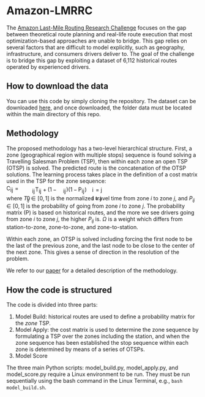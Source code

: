 # Amazon-LMRRC

The [Amazon Last-Mile Routing Research Challenge](https://routingchallenge.mit.edu/) focuses on the gap between theoretical route planning and real-life route execution that most optimization-based approaches are unable to bridge. This gap relies on several factors that are difficult to model explicitly, such as geography, infrastructure, and consumers drivers deliver to. The goal of the challenge is to bridge this gap by exploiting a dataset of 6,112 historical routes operated by experienced drivers.

## How to download the data
You can use this code by simply cloning the repository. The dataset can be downloaded [here](https://dataverse.harvard.edu/dataset.xhtml?persistentId=doi:10.7910/DVN/UFOG2H), and once downloaded, the folder data must be located within the main directory of this repo. 

## Methodology
The proposed methodology has a two-level hierarchical structure. First, a zone (geographical region with multiple stops) sequence is found solving a Travelling Salesman Problem (TSP), then within each zone an open TSP (OTSP) is solved. The predicted route is the concatenation of the OTSP solutions. The learning process takes place in the definition of a cost matrix used in the TSP for the zone sequence:

<SPAN CLASS="typeset"><nobr><span class="scale"><span style="display:inline-block; width:17.774em"><span style="position:relative;"><span style="position:absolute; top:-0.805em; left:0em;"><span class="icmmi10">C</span><span style="position: relative; top:0.277em;"><span class="size2"><span class="icmmi10">i</span></span><span class="size2"><span class="icmmi10">j</span></span><span class="spacer" style="margin-left:0.040em"></span><span class="spacer" style="margin-left:0.05em"></span></span><span style="position: relative; margin-left:0.277em;"><span class="icmr10">=</span></span><span style="position: relative; margin-left:0.277em;"><span style="position: relative; top:-1.76em;"><img src="http://www.math.union.edu/~dpvc/jsmath/jsMath/fonts/cmex10/alpha/144/char28.png" style="height:61px; width:14px; vertical-align:-60px; margin-right:0.105em;" /></span><span style="display:inline-block; width:14.520em"><span style="position:relative;"><span style="position:absolute; top:0em; left:0em;"><span class="spacer" style="margin-left:0.166em"></span><span style="position:absolute; left:0.166em; top:-0.805em;"><img src="http://www.math.union.edu/~dpvc/jsmath/jsMath/fonts/cmr10/alpha/144/char0A.png" style=" width:14px; margin-right:0.021em;" /><span style="position: relative; top:0.277em;"><span class="size2"><span class="icmmi10">i</span></span><span class="size2"><span class="icmmi10">j</span></span><span class="spacer" style="margin-left:0.040em"></span><span class="spacer" style="margin-left:0.05em"></span></span><span class="icmmi10">T</span><span style="position: relative; top:0.277em;"><span class="size2"><span class="icmmi10">i</span></span><span class="size2"><span class="icmmi10">j</span></span><span class="spacer" style="margin-left:0.040em"></span><span class="spacer" style="margin-left:0.05em"></span></span><span style="position: relative; margin-left:0.222em;"><span class="icmr10">+</span></span><span style="position: relative; margin-left:0.222em;"><span class="icmr10">(</span></span><span class="icmr10">1</span><span style="position: relative; margin-left:0.222em;"><span class="icmsy10">&#x2212;</span></span><span style="position: relative; margin-left:0.222em;"><img src="http://www.math.union.edu/~dpvc/jsmath/jsMath/fonts/cmr10/alpha/144/char0A.png" style=" width:14px; margin-right:0.021em;" /><span style="position: relative; top:0.277em;"><span class="size2"><span class="icmmi10">i</span></span><span class="size2"><span class="icmmi10">j</span></span><span class="spacer" style="margin-left:0.040em"></span><span class="spacer" style="margin-left:0.05em"></span></span></span><span class="icmr10">)(1</span><span style="position: relative; margin-left:0.222em;"><span class="icmsy10">&#x2212;</span></span><span style="position: relative; margin-left:0.222em;"><span class="icmmi10">P</span><span style="position: relative; top:0.277em;"><span class="size2"><span class="icmmi10">i</span></span><span class="size2"><span class="icmmi10">j</span></span><span class="spacer" style="margin-left:0.040em"></span><span class="spacer" style="margin-left:0.05em"></span></span></span><span class="icmr10">)</span><img src="http://www.math.union.edu/~dpvc/jsmath/jsMath/fonts/cmmi10/alpha/144/char3B.png" style=" width:5px; vertical-align:-4px; margin-right:0.028em;" />&nbsp;</span><span style="position:absolute; left:0.166em; top:0.831em;"><span class="icmr10">0</span><img src="http://www.math.union.edu/~dpvc/jsmath/jsMath/fonts/cmmi10/alpha/144/char3B.png" style=" width:5px; vertical-align:-4px; margin-right:0.028em;" />&nbsp;</span><span style="position:absolute; left:11.382em; top:-0.805em;"><span style="position: relative; margin-left:1em;"><span class="icmmi10">i</span></span><span style="position: relative; margin-left:0.277em;"><span style="position: relative; margin-left:0.180em;"><img src="http://www.math.union.edu/~dpvc/jsmath/jsMath/fonts/cmmi10/alpha/144/char3D.png" style="height:20px; width:9px; vertical-align:-5px; margin-right:0.049em;" /></span><span class="spacer" style="margin-left:-0.729em"></span></span><span class="icmr10">=</span><span style="position: relative; margin-left:0.277em;"><span class="icmmi10">j</span></span><img src="http://www.math.union.edu/~dpvc/jsmath/jsMath/fonts/cmmi10/alpha/144/char3B.png" style=" width:5px; vertical-align:-4px; margin-right:0.028em;" />&nbsp;</span><span style="position:absolute; left:11.382em; top:0.831em;"><span style="position: relative; margin-left:1em;"><span class="icmmi10">i</span></span><span style="position: relative; margin-left:0.277em;"><span class="icmr10">=</span></span><span style="position: relative; margin-left:0.277em;"><span class="icmmi10">j</span></span><img src="http://www.math.union.edu/~dpvc/jsmath/jsMath/fonts/cmmi10/alpha/144/char3A.png" style=" width:4px; margin-right:0.078em;" />&nbsp;</span><span class="spacer" style="margin-left:0.166em"></span>&nbsp;</span><span class="blank" style="height:2.783em;vertical-align:-1.091em"></span></span></span><span class="spacer" style="margin-left:0.12em"></span></span>&nbsp;</span><span class="blank" style="height:0.886em;"></span></span></span><span class="blank" style="height:3.1em;vertical-align:-1.25em"></span></span></nobr></SPAN>


where $T_{ij}\in [0,1]$ is the normalized travel time from zone $i$ to zone $j$, and $P_{ij} \in [0,1]$ is the probability of going from zone $i$ to zone $j$. The probability matrix (P) is based on historical routes, and the more we see drivers going from zone $i$ to zone $j$, the higher $P_{ij}$ is. $\Omega$ is a weight which differs from station-to-zone, zone-to-zone, and zone-to-station.

Within each zone, an OTSP is solved including forcing the first node to be the last of the previous zone, and the last node to be close to the center of the next zone. This gives a sense of direction in the resolution of the problem.

We refer to our [paper]() for a detailed description of the methodology. 

## How the code is structured
The code is divided into three parts:
1. Model Build:  historical routes are used to define a probability matrix for the $zone$ TSP.
2. Model Apply: the cost matrix is used to determine the zone sequence by formulating a TSP over the zones including the station, and when the zone sequence has been established the stop sequence within each zone is determined by means of a series of OTSPs.
3. Model Score

The three main Python scripts: model_build.py, model_apply.py, and model_score.py require a Linux environment to be run. 
They must be run sequentially using the bash command in the Linux Terminal, e.g., ```bash model_build.sh```.